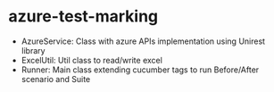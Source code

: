 # azure-test-marking

* AzureService: Class with azure APIs implementation using Unirest library
* ExcelUtil: Util class to read/write excel
* Runner: Main class extending cucumber tags to run Before/After scenario and Suite


 
